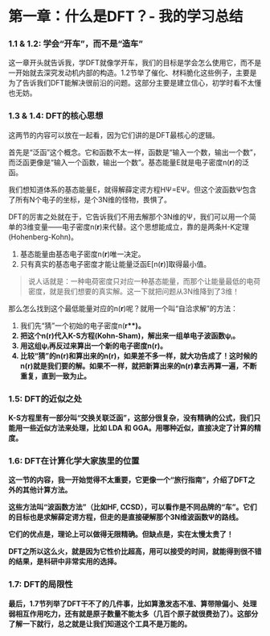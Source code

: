 # 第一章：什么是DFT？- 我的学习总结

### 1.1 & 1.2: 学会“开车”，而不是“造车”

这一章开头就告诉我，学DFT就像学开车，我们的目标是学会怎么使用它，而不是一开始就去深究发动机内部的构造。1.2节举了催化、材料脆化这些例子，主要是为了告诉我们DFT能解决很前沿的问题。这部分主要是建立信心，初学时看不太懂也无妨。

### 1.3 & 1.4: DFT的核心思想

这两节的内容可以放在一起看，因为它们讲的是DFT最核心的逻辑。

首先是“泛函”这个概念。它和函数不太一样，函数是“输入一个数，输出一个数”，而泛函更像是“输入一个函数，输出一个数”。基态能量E就是电子密度n(<b>r</b>)的泛函。

我们想知道体系的基态能量E，就得解薛定谔方程HΨ=EΨ。但这个波函数Ψ包含了所有N个电子的坐标，是个3N维的怪物，畏惧了。

DFT的厉害之处就在于，它告诉我们不用去解那个3N维的Ψ，我们可以用一个简单的3维变量——电子密度n(<b>r</b>)来代替。这个思想能成立，靠的是两条H-K定理(Hohenberg-Kohn)。

1.  基态能量由基态电子密度n(<b>r</b>)唯一决定。
2.  只有真实的基态电子密度才能让能量泛函E[n(<b>r</b>)]取得最小值。

> 说人话就是：一种电荷密度只对应一种基态能量，而那个让能量最低的电荷密度，就是我们想要的真实解。这一下就把问题从3N维降到了3维！

那么怎么找到这个最低能量对应的n(<b>r</b>)呢？就用一个叫“自洽求解”的方法：

1.  我们先“猜”一个初始的电子密度n(<b>r**)。
2.  把这个n(**r**)代入K-S方程(Kohn-Sham)，解出来一组单电子波函数ψᵢ。
3.  用这组ψᵢ再反过来算出一个新的电子密度n(**r**)。
4.  比较“猜”的n(**r**)和算出来的n(**r**)，如果差不多一样，就大功告成了！这时候的n(**r**)就是我们要的解。如果不一样，就把新算出来的n(**r**)拿去再算一遍，不断重复，直到一致为止。

### 1.5: DFT的近似之处

K-S方程里有一部分叫“交换关联泛函”，这部分很复杂，没有精确的公式，我们只能用一些近似方法来处理，比如 LDA 和 GGA。用哪种近似，直接决定了计算的精度。

### 1.6: DFT在计算化学大家族里的位置

这一节的内容，我一开始觉得不太重要，它更像一个“旅行指南”，介绍了DFT之外的其他计算方法。

这些方法叫“波函数方法”（比如HF, CCSD），可以看作是不同品牌的“车”。它们的目标也是求解薛定谔方程，但走的是直接硬解那个3N维波函数Ψ的路线。

它们的优点是，理论上可以做得无限精确。但缺点是，实在太慢太贵了！

DFT之所以这么火，就是因为它性价比超高，用可以接受的时间，就能得到很不错的结果，是科研中非常实用的选择。

### 1.7: DFT的局限性

最后，1.7节列举了DFT干不了的几件事，比如算激发态不准、算带隙偏小、处理弱相互作用吃力，还有就是原子数量不能太多（几百个原子就很费劲了）。这部分了解一下就行，总之就是让我们知道这个工具不是万能的。
